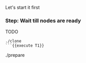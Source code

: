 Let's start it first

### Step: Wait till nodes are ready

TODO
```
./clone
```{{execute T1}}

```
./prepare
```{{execute T1}}
